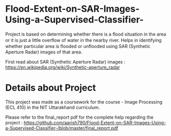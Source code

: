 # Flood-Extent-on-SAR-Images-Using-a-Supervised-Classifier-

Project is based on determining whether there is a ﬂood situation in the area or it is just a little overﬂow of water in the nearby river.
Helps in identifying whether particular area is ﬂooded or unﬂooded using SAR (Synthetic Aperture Radar) images of that area.

First read about SAR (Synthetic Aperture Radar) images : https://en.wikipedia.org/wiki/Synthetic-aperture_radar

# Details about Project
This project was made as a coursework for the course - Image Processing (ECL 410) in the NIT Uttarakhand curriculum.

Please refer to the final_report pdf for the complete help regarding the project : 
https://github.com/aarish790/Flood-Extent-on-SAR-Images-Using-a-Supervised-Classifier-/blob/master/final_report.pdf
